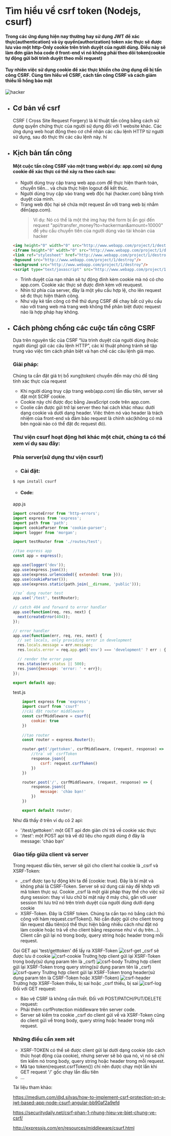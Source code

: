 # Tìm hiểu về csrf token (Nodejs, csurf)
#### Trong các ứng dụng hiện nay thường hay sử dụng JWT để xác thực(authentication) và ủy quyền(authorization) token xác thực sẽ được lưu vào một http-Only cookie trên trình duyệt của người dùng. Điều này sẽ làm đơn giản hóa code ở front-end vì nó không phải theo dõi token(cookie tự động gửi bởi trình duyệt theo mỗi request)
#### Tuy nhiên việc sử dụng cookie để xác thực khiến cho ứng dụng dễ bị tấn công CSRF. Cùng tìm hiểu về CSRF, cách tấn công CSRF và cách giảm thiểu lỗ hổng bảo mật
![hacker](https://images.viblo.asia/0eea3ebb-a900-46b3-ab7b-3e25845689d7.jpg)
* ## Cơ bản về csrf
  CSRF ( Cross Site Request Forgery) là kĩ thuật tấn công bằng cách sử dụng quyền chứng thực của người sử dụng đối với 1 website khác. Các ứng dụng web hoạt động theo cơ chế nhận các câu lệnh HTTP từ người sử dụng, sau đó thực thi các câu lệnh này.
  hí
* ## Kịch bản tấn công
  #### Một cuộc tấn công CSRF vào một trang web(ví dụ: app.com) sử dụng cookie để xác thực có thể xảy ra theo cách sau:
  * Người dùng truy cập trang web app.com để thực hiện thanh toán, chuyển tiền... và chưa thực hiện logout để kết thúc.
  * Người dùng truy cập vào trang web độc hại (hacker.com) bằng trình duyệt của mình.
  * Trang web độc hại sẽ chứa một request ẩn với trang web bị nhắm đến(app.com). 
    > Ví dụ: Nó có thể là một thẻ img hay thẻ form bị ẩn gọi đến request "api/transfer_money?to=hackerman&amount=10000" để yêu cầu chuyển tiền của người dùng vào tài khoản của hacker
  ```html
  <img height="0" width="0" src="http://www.webapp.com/project/1/destroy">
  <iframe height="0" width="0" src="http://www.webapp.com/project/1/destroy">
  <link ref="stylesheet" href="http://www.webapp.com/project/1/destroy" type="text/css"/>
  <bgsound src="http://www.webapp.com/project/1/destroy"/>
  <background src="http://www.webapp.com/project/1/destroy"/>
  <script type="text/javascript" src="http://www.webapp.com/project/1/destroy"/>
  ```
  * Trình duyệt của nạn nhân sẽ tự động đính kèm cookie mà nó có cho app.com. Cookie xác thực sẽ được đính kèm với reuquest.
  * Nhìn từ phía của server, đây là một yêu cầu hợp lệ, cho lên request sẽ đc thực hiện thành công.
  * Như vậy kẻ tấn công có thể thử dụng CSRF để chay bất cứ yêu cầu nào với trang web mà trang web không thể phân biệt được request nào là hợp pháp hay không.
* ## Cách phòng chống các cuộc tấn công CSRF
  Dựa trên nguyên tắc của CSRF “lừa trình duyệt của người dùng (hoặc người dùng) gửi các câu lệnh HTTP”, các kĩ thuật phòng tránh sẽ tập trung vào việc tìm cách phân biệt và hạn chế các câu lệnh giả mạo.
  ### Giải pháp:
  Chúng ta cần đặt giá trị bổ xung(token) chuyển đến máy chủ để tăng tính xác thực của request
  * Khi người dùng truy cập trang web(app.com) lần đầu tiên, server sẽ đặt một SCRF cookie.
  * Cookie này chỉ được đọc bằng JavaScript code trên app.com.
  * Coolie cần được gửi trở lại server theo hai cách khác nhau: dưới dạng cookie và dưới dạng header. Việc thêm nó vào header là trách nhiệm của front-end và đảm bảo request là chính xác(không có mã bên ngoài nào có thể đặt đc request đó).
  
  ### Thư viện csurf hoạt động hơi khác một chút, chúng ta có thể xem ví dụ sau đây:
  ### Phía server(sử dụng thư viện csurf)

   * ### Cài đặt:
  ```
  $ npm install csurf
  ```
    * #### Code:
    app.js
  ```javascript
  import createError from 'http-errors';
  import express from 'express';
  import path from 'path';
  import cookieParser from 'cookie-parser';
  import logger from 'morgan';

  import testRouter from './routes/test';

  //tạo express app
  const app = express();

  app.use(logger('dev'));
  app.use(express.json());
  app.use(express.urlencoded({ extended: true }));
  app.use(cookieParser());
  app.use(express.static(path.join(__dirname, 'public')));

  //sử dụng router test
  app.use('/test', testRouter);

  // catch 404 and forward to error handler
  app.use(function(req, res, next) {
    next(createError(404));
  });

  // error handler
  app.use(function(err, req, res, next) {
    // set locals, only providing error in development
    res.locals.message = err.message;
    res.locals.error = req.app.get('env') === 'development' ? err : {};

    // render the error page
    res.status(err.status || 500);
    res.json({message: 'error: ' + err});
  });

  export default app;
  ```
    test.js
  ```javascript
      import express from 'express';
      import csurf from 'csurf'
      //cài đặt router middleware
      const csrfMiddleware = csurf({
          cookie: true
      })
      
      //tạo router
      const router = express.Router();

      router.get('/gettoken', csrfMiddleware, (request, response) => {
          //trả về csrfToken 
          response.json({
              csrf: request.csrfToken()
          })
      })

      router.post('/', csrfMiddleware, (request, response) => {
          response.json({
              message: 'chào bạn!'
          })
      })

      export default router;
    ```
   Như đã thấy ở trên ví dụ có 2 api:
    
     * '/test/gettoken': một GET api đơn giản chỉ trả về cookie xác thực
     * '/test': một POST api trả về dữ liệu cho người dùng ở đây là message: 'chào bạn'
   ### Giao tiếp giữa client và server
   Trong request đầu tiên, server sẽ gửi cho client hai cookie là _csrf và XSRF-Token:
     * _csrf được tạo tự động khi ta để {cookie: true}. Đây là bí mật và không phải là CSRF-Token. Server sẽ sử dụng cái này để khớp với mã token thực sự. Cookie _csrf là một giải pháp thay thế cho việc sử dụng session: thay vì lưu chữ bí mật này ở máy chủ, gắn với user session thì lưu trữ nó trên trình duyệt của người dùng dưới dạng cookie
     * XSRF-Token. Đây là CSRF token. Chúng ta cần tạo nó bắng cách thủ công với hàm request.csrfToken(). Nó cần được gửi cho client trong lần request đầu tiên(có thể thực hiện bằng nhiều cách như đặt nó làm cookie hoặc trả về cho client bằng response như ví dụ trên...). Client cần gửi lại nó trong body, query string hoặc header trong mỗi request.
     
   Gọi GET api 'test/getttoken' để lấy ra XSRF-Token
   ![csrf-get](https://firebasestorage.googleapis.com/v0/b/slytherin-b4041.appspot.com/o/csrf-get.png?alt=media&token=905d8f57-f8e8-4f5d-9c40-f951ed79395e)
   _csrf sẽ được lưu ở cookie
   ![csrf-cookie](https://firebasestorage.googleapis.com/v0/b/slytherin-b4041.appspot.com/o/csrf-cookie.png?alt=media&token=786c5b79-84eb-4b6e-ba12-19a956e7a0ca)
   Trường hợp client gửi lại XSRF-Token trong body(sử dụng param tên là _csrf)
   ![csrf-body](https://firebasestorage.googleapis.com/v0/b/slytherin-b4041.appspot.com/o/csrf-body.png?alt=media&token=560fca6f-cbe5-45f3-ba73-a41d5b9d8664)
   Trường hợp client gửi lại XSRF-Token trong query string(sử dụng param tên là _csrf)
   ![csrf-query](https://firebasestorage.googleapis.com/v0/b/slytherin-b4041.appspot.com/o/csrf-query.png?alt=media&token=e0d0e6a1-67dd-4831-b0d9-67bdd64e064a)
   Trường hợp client gửi lại XSRF-Token trong header(sử dụng param tên là CSRF-Token hoặc XSRF-Token)
   ![csrf-header](https://firebasestorage.googleapis.com/v0/b/slytherin-b4041.appspot.com/o/csrf-header.png?alt=media&token=30973f7d-eaa2-41da-8472-db727952df75)
   Trường hợp XSRF-Token thiếu, bị sai hoặc _csrf thiếu, bị sai
   ![csrf-log](https://firebasestorage.googleapis.com/v0/b/slytherin-b4041.appspot.com/o/csrf-log.png?alt=media&token=451d7476-9b55-449a-a7da-6820f32f2655)
   Đối với GET request:
     * Bảo vệ CSRF là không cần thiết.
   Đối với POST/PATCH/PUT/DELETE request:
     * Phải thêm csrfProtection middleware trên server code.
     * Server sẽ kiểm tra cookie _csrf do client gửi về và XSRF-Token cũng do client gửi về trong body, query string hoặc header trong mỗi request.
   ### Những điều cần xem xét
     * XSRF-TOKEN có thể sẽ được client gửi lại dưới dạng cookie (do cách thức hoạt động của cookie), nhưng server sẽ bỏ qua nó, vì nó sẽ chỉ tìm kiếm nó trong body, query string hoặc header trong mỗi request.
     * Mã tạo token(request.csrfToken()) chỉ nên được chạy một lần khi GET request '/' gốc chạy lần đầu tiên
     * ...
     
   Tài liệu tham khảo:
   
   https://medium.com/@d.silvas/how-to-implement-csrf-protection-on-a-jwt-based-app-node-csurf-angular-bb90af2a9efd
   
   https://securitydaily.net/csrf-phan-1-nhung-hieu-ve-biet-chung-ve-csrf/
   
   http://expressjs.com/en/resources/middleware/csurf.html
